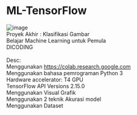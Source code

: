# ML-TensorFlow
![image](https://github.com/amrilhakimsihotang/ML-TensorFlow/assets/68908992/50deb4c6-c237-4db2-beca-3d45c8af83c7)<br>
Proyek Akhir : Klasifikasi Gambar <br>
Belajar Machine Learning untuk Pemula<br>
DICODING <br><br>
Desc: <br>
Menggunakan https://colab.research.google.com <br>
Menggunakan bahasa pemrograman Python 3 <br>
Hardware accelerator: T4 GPU <br>
TensorFlow API Versions 2.15.0 <br>
Menggunakan Visual Grafik  <br>
Menggunakan 2 teknik Akurasi model <br>
Menggunakan Dataset <br>


